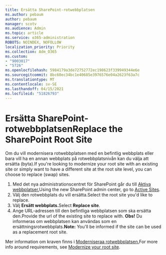 ```yaml
---
title: Ersätta SharePoint-rotwebbplatsen
ms.author: pebaum
author: pebaum
manager: scotv
ms.audience: Admin
ms.topic: article
ms.service: o365-administration
ROBOTS: NOINDEX, NOFOLLOW
localization_priority: Priority
ms.collection: Adm_O365
ms.custom:
- "9003017"
- "5726"
ms.openlocfilehash: 5984179a3de72752772ec198623f339949344e6e
ms.sourcegitcommit: 8bc60ec34bc1e40685e3976576e04a2623f63a7c
ms.translationtype: MT
ms.contentlocale: sv-SE
ms.lasthandoff: 04/15/2021
ms.locfileid: "51826793"
---
```

# <a name="replace-the-sharepoint-root-site"></a><span data-ttu-id="786d8-102">Ersätta SharePoint-rotwebbplatsen</span><span class="sxs-lookup"><span data-stu-id="786d8-102">Replace the SharePoint Root Site</span></span>
<span data-ttu-id="786d8-103">Om du vill modernisera rotwebbplatsen med en befintlig webbplats eller bara vill ha en annan webbplats på rotwebbplatsnivån kan du välja att ersätta (byta).</span><span class="sxs-lookup"><span data-stu-id="786d8-103">If you're looking to modernize your root site with an existing site or simply want to have a different site at the root site level, you can choose to replace (swap) sites.</span></span>

1. <span data-ttu-id="786d8-104">Med det nya administrationscentret för SharePoint går du till [Aktiva webbplatser.](https://admin.microsoft.com/sharepoint?page=siteManagement&modern=true)</span><span class="sxs-lookup"><span data-stu-id="786d8-104">Using the new SharePoint admin center, go to [Active Sites](https://admin.microsoft.com/sharepoint?page=siteManagement&modern=true).</span></span>
2. <span data-ttu-id="786d8-105">Välj den rotwebbplats du vill ersätta.</span><span class="sxs-lookup"><span data-stu-id="786d8-105">Select the root site you'd like to replace.</span></span>
3. <span data-ttu-id="786d8-106">Välj **Ersätt webbplats.**</span><span class="sxs-lookup"><span data-stu-id="786d8-106">Select **Replace site**.</span></span>
4. <span data-ttu-id="786d8-107">Ange URL-adressen till den befintliga webbplatsen som ska ersätta den.</span><span class="sxs-lookup"><span data-stu-id="786d8-107">Provide the url of the existing site to replace with.</span></span> <span data-ttu-id="786d8-108">**Obs!** Du informeras om webbplatsen kan användas som en ersättningsrotwebbplats.</span><span class="sxs-lookup"><span data-stu-id="786d8-108">**Note:** You'll be informed if the site can be used as a replacement root site.</span></span>

<span data-ttu-id="786d8-109">Mer information om kraven finns i [Moderniseraa rotwebbplatsen.](https://docs.microsoft.com/sharepoint/modern-root-site)</span><span class="sxs-lookup"><span data-stu-id="786d8-109">For more info around requirements, see [Modernize your root site](https://docs.microsoft.com/sharepoint/modern-root-site).</span></span>

